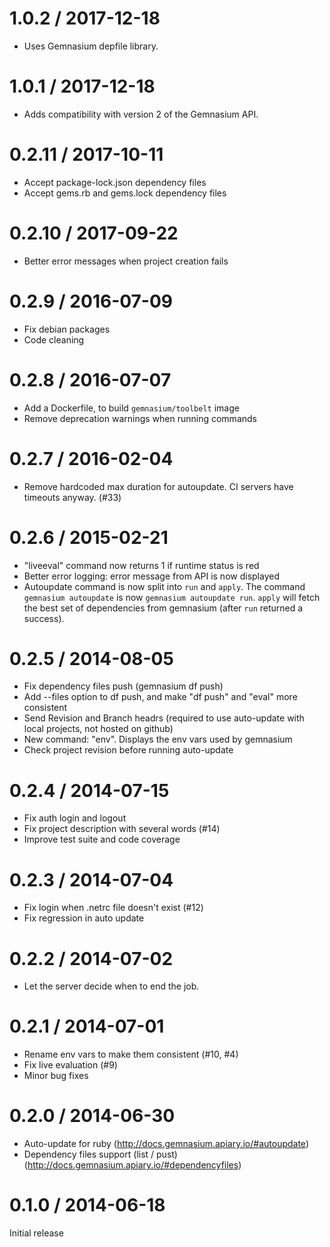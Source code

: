 # 1.0.2 / 2017-12-18

* Uses Gemnasium depfile library.

# 1.0.1 / 2017-12-18

* Adds compatibility with version 2 of the Gemnasium API.

# 0.2.11 / 2017-10-11

* Accept package-lock.json dependency files
* Accept gems.rb and gems.lock dependency files

# 0.2.10 / 2017-09-22

* Better error messages when project creation fails

# 0.2.9 / 2016-07-09

* Fix debian packages
* Code cleaning

# 0.2.8 / 2016-07-07

* Add a Dockerfile, to build `gemnasium/toolbelt` image
* Remove deprecation warnings when running commands

# 0.2.7 / 2016-02-04

* Remove hardcoded max duration for autoupdate. CI servers have timeouts anyway. (#33)

# 0.2.6 / 2015-02-21

* "liveeval" command now returns 1 if runtime status is red
* Better error logging: error message from API is now displayed
* Autoupdate command is now split into `run` and `apply`. The command `gemnasium autoupdate` is now `gemnasium autoupdate run`. `apply` will fetch the best set of dependencies from gemnasium (after `run` returned a success).

# 0.2.5 / 2014-08-05

* Fix dependency files push (gemnasium df push)
* Add --files option to df push, and make "df push" and "eval" more consistent
* Send Revision and Branch headrs (required to use auto-update with local projects, not hosted on github)
* New command: "env". Displays the env vars used by gemnasium
* Check project revision before running auto-update

# 0.2.4 / 2014-07-15

* Fix auth login and logout
* Fix project description with several words (#14)
* Improve test suite and code coverage

# 0.2.3 / 2014-07-04

* Fix login when .netrc file doesn't exist (#12)
* Fix regression in auto update

# 0.2.2 / 2014-07-02

* Let the server decide when to end the job.

# 0.2.1 / 2014-07-01

* Rename env vars to make them consistent (#10, #4)
* Fix live evaluation (#9)
* Minor bug fixes

# 0.2.0 / 2014-06-30

* Auto-update for ruby (http://docs.gemnasium.apiary.io/#autoupdate)
* Dependency files support (list / pust) (http://docs.gemnasium.apiary.io/#dependencyfiles)

# 0.1.0 / 2014-06-18

Initial release
